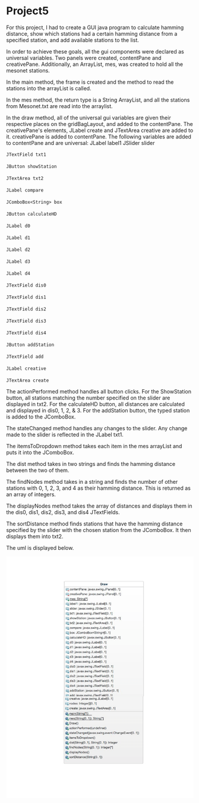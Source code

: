 # Project5

For this project, I had to create a GUI java program to calculate hamming distance,
show which stations had a certain hamming distance from a specified station, and 
add available stations to the list.

In order to achieve these goals, all the gui components were declared as universal variables.
Two panels were created, contentPane and creativePane.
Additionally, an ArrayList, mes, was created to hold all the mesonet stations.

In the main method, the frame is created and the method to read the stations into the arrayList
is called. 

In the mes method, the return type is a String ArrayList, and all the stations from Mesonet.txt
are read into the arraylist.

In the draw method, all of the universal gui variables are given their respective places on the gridBagLayout,
and added to the contentPane. The creativePane's elements, JLabel create and JTextArea creative are added to it.
creativePane is added to contentPane.
The following variables are added to contentPane and are universal:
  JLabel label1
	JSlider slider
	
	JTextField txt1
	
	JButton showStation
	
	JTextArea txt2
	
	JLabel compare
	
	JComboBox<String> box
	
	JButton calculateHD
	
	JLabel d0
	
	JLabel d1
	
	JLabel d2
	
	JLabel d3
	
	JLabel d4
	
	JTextField dis0
	
	JTextField dis1
	
	JTextField dis2
	
	JTextField dis3
	
	JTextField dis4
	
	JButton addStation
	
	JTextField add
	
	JLabel creative
	
	JTextArea create
  
The actionPerformed method handles all button clicks. For the ShowStation button,
all stations matching the number specified on the slider are displayed in txt2.
For the calculateHD button, all distances are calculated and displayed in dis0, 1, 2, & 3.
For the addStation button, the typed station is added to the JComboBox.

The stateChanged method handles any changes to the slider. Any change made to the slider is
reflected in the JLabel txt1.

The itemsToDropdown method takes each item in the mes arrayList and puts it into the JComboBox.

The dist method takes in two strings and finds the hamming distance between the two of them.

The findNodes method takes in a string and finds the number of other stations with 0, 1, 2, 3, and 4
as their hamming distance. This is returned as an array of integers. 

The displayNodes method takes the array of distances and displays them in the dis0, dis1, dis2, dis3,
and dis4 JTextFields.

The sortDistance method finds stations that have the hamming distance specified by the slider with the
chosen station from the JComboBox. It then displays them into txt2.

The uml is displayed below.

<img src="uml-1.png" alt="UML">
